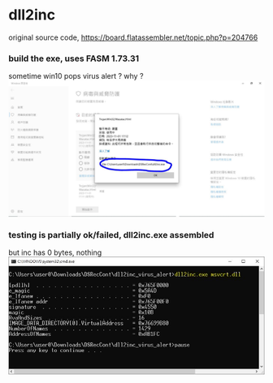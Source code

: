 # dll2inc
original source code, https://board.flatassembler.net/topic.php?p=204766  

### build the exe, uses FASM 1.73.31
sometime win10 pops virus alert ? why ?
![dll2inc_virus_alert_win10_why.JPG](dll2inc_virus_alert_win10_why.JPG)  

### testing is partially ok/failed, dll2inc.exe assembled  
but inc has 0 bytes, nothing  
![dll2inc_testing_no_output.JPG](dll2inc_testing_no_output.JPG)  


